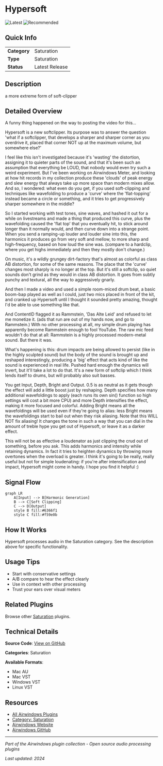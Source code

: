 # Hypersoft

![Latest](https://img.shields.io/badge/-Latest-10b981) ![Recommended](https://img.shields.io/badge/-Recommended-6366f1)

## Quick Info

| | |
|---|---|
| **Category** | Saturation |
| **Type** | Saturation |
| **Status** | Latest Release |

## Description

a more extreme form of soft-clipper

## Detailed Overview

A funny thing happened on the way to posting the video for this…

Hypersoft is a new softclipper. Its purpose was to answer the question 'what if a softclipper, that develops a sharper and sharper corner as you overdrive it, placed that corner NOT up at the maximum volume, but somewhere else?'

I feel like this isn't investigated because it's 'wasting' the distortion, assigning it to quieter parts of the sound, and that it's been such an assumption that everything be LOUD, that nobody would even try such a weird experiment. But I've been working on Airwindows Meter, and looking at how hit records in my collection produce these 'clouds' of peak energy and slew energy that always take up more space than modern mixes allow. And so, I wondered: what even do you get, if you used soft-clipping and techniques like wavefolding to produce a 'curve' where the 'flat-topping' instead became a circle or something, and it tries to get progressively sharper somewhere in the middle?

So I started working with test tones, sine waves, and hashed it out for a while on livestreams and made a thing that produced this curve, plus the wavefolding caused the 'flat top' that you eventually hit, to stick around longer than it normally would, and then curve down into a strange point. When you send a ramping-up louder and louder sine into this, the harmonics it produces go from very soft and mellow, to more sharp and high-frequency, based on how loud the sine was. (compare to a hardclip, where you get highs immediately and then they mostly don't change.)

On music, it's a wildly grungey dirt-factory that's almost as colorful as class AB distortion, for some of the same reasons. The place that the 'curve' changes most sharply is no longer at the top. But it's still a softclip, so quiet sounds don't grind as they would in class AB distortion. It goes from subtly punchy and textural, all the way to aggressively gnarly.

And then I made a video and used a simple room-miced drum beat, a basic boom-bap played as well as I could, just two mics placed in front of the kit, and cranked up Hypersoft until I thought it sounded pretty amazing, thought I'd be able to use something like that.

And ContentID flagged it as Rammstein, 'Das Alte Leid' and refused to let me monetize it. (ads that run are out of my hands now, and go to Rammstein.) With no other processing at all, my simple drum playing has apparently become Rammstein enough to fool YouTube. The raw mic feed wouldn't do that at all: Rammstein is a highly processed modern-metal sound. But there it was.

What's happening is this: drum impacts are being allowed to persist (like in the highly sculpted sound) but the body of the sound is brought up and reshaped interestingly, producing a 'big' effect that acts kind of like the sound is experienced in real life. Pushed hard enough the dynamics will invert, but it'll take a lot to do that. It's a new form of softclip which I think lends itself to drums, but will probably also suit basses.

You get Input, Depth, Bright and Output. 0.5 is as neutral as it gets though the effect will add a little boost just by reshaping. Depth specifies how many additional wavefoldings to apply (each runs its own sin() function so high settings will cost a bit more CPU) and more Depth intensifies the effect, making it more focused and colorful. Adding Bright means all the wavefoldings will be used even if they're going to alias: less Bright means the wavefoldings start to bail out when they risk aliasing. Note that this WILL NOT fix aliasing! It changes the tone in such a way that you can dial in the amount of treble hype you get out of Hypersoft, or leave it as a darker effect.

This will not be as effective a loudenator as just clipping the crud out of something, before you ask. This adds harmonics and intensity while retaining dynamics. In fact it tries to heighten dynamics by throwing more overtones when the overload is greater. I think it's going to be really, really useful but not for simple loudenating: if you're after intensification and impact, Hypersoft might come in handy. I hope you find it helpful :)

## Signal Flow

```mermaid
graph LR
    A[Input] --> B[Harmonic Generation]
    B --> C[Soft Clipping]
    C --> D[Output]
    style B fill:#6366f1
    style C fill:#f59e0b
```

## How It Works

Hypersoft processes audio in the Saturation category. See the description above for specific functionality.

## Usage Tips

- Start with conservative settings
- A/B compare to hear the effect clearly
- Use in context with other processing
- Trust your ears over visual meters


## Related Plugins

Browse other [Saturation](../categories/saturation.md) plugins.


## Technical Details

**Source Code**: [View on GitHub](https://github.com/airwindows/airwindows/tree/master/plugins/LinuxVST/src/Hypersoft)

**Categories**: Saturation

**Available Formats**:
- Mac AU
- Mac VST
- Windows VST
- Linux VST

## Resources

- [All Airwindows Plugins](../../README.md)
- [Category: Saturation](../categories/saturation.md)
- [Airwindows Website](https://www.airwindows.com)
- [Airwindows GitHub](https://github.com/airwindows/airwindows)

---

*Part of the Airwindows plugin collection - Open source audio processing plugins*

*Last updated: 2024*
